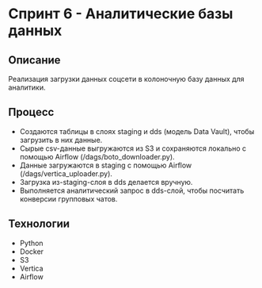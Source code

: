 # Спринт 6 - Аналитические базы данных

## Описание
Реализация загрузки данных соцсети в колоночную базу данных для аналитики.

## Процесс
- Создаются таблицы в слоях staging и dds (модель Data Vault), чтобы загрузить в них данные.
- Сырые csv-данные выгружаются из S3 и сохраняются локально с помощью Airflow (/dags/boto_downloader.py).
- Данные загружаются в staging с помощью Airflow (/dags/vertica_uploader.py).
- Загрузка из-staging-слоя в dds делается вручную.
- Выполняется аналитический запрос в dds-слой, чтобы посчитать конверсии групповых чатов.

## Технологии
- Python
- Docker
- S3
- Vertica
- Airflow
